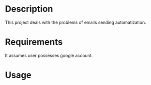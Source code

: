 # Description

This project deals with the problems of emails sending automatization.
 
 # Requirements 
 It assumes user possesses google account.
 
 # Usage
 
